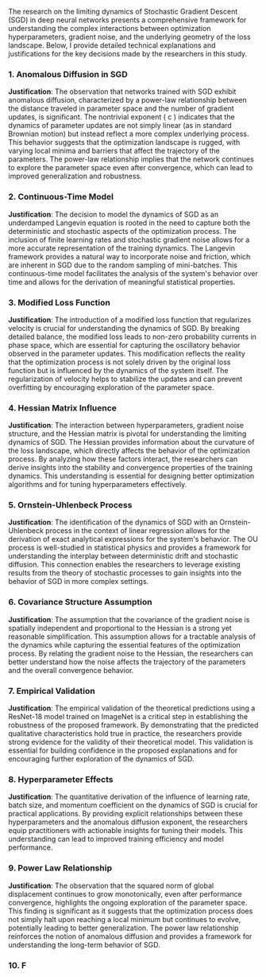 The research on the limiting dynamics of Stochastic Gradient Descent (SGD) in deep neural networks presents a comprehensive framework for understanding the complex interactions between optimization hyperparameters, gradient noise, and the underlying geometry of the loss landscape. Below, I provide detailed technical explanations and justifications for the key decisions made by the researchers in this study.

### 1. Anomalous Diffusion in SGD

**Justification**: The observation that networks trained with SGD exhibit anomalous diffusion, characterized by a power-law relationship between the distance traveled in parameter space and the number of gradient updates, is significant. The nontrivial exponent \( c \) indicates that the dynamics of parameter updates are not simply linear (as in standard Brownian motion) but instead reflect a more complex underlying process. This behavior suggests that the optimization landscape is rugged, with varying local minima and barriers that affect the trajectory of the parameters. The power-law relationship implies that the network continues to explore the parameter space even after convergence, which can lead to improved generalization and robustness.

### 2. Continuous-Time Model

**Justification**: The decision to model the dynamics of SGD as an underdamped Langevin equation is rooted in the need to capture both the deterministic and stochastic aspects of the optimization process. The inclusion of finite learning rates and stochastic gradient noise allows for a more accurate representation of the training dynamics. The Langevin framework provides a natural way to incorporate noise and friction, which are inherent in SGD due to the random sampling of mini-batches. This continuous-time model facilitates the analysis of the system's behavior over time and allows for the derivation of meaningful statistical properties.

### 3. Modified Loss Function

**Justification**: The introduction of a modified loss function that regularizes velocity is crucial for understanding the dynamics of SGD. By breaking detailed balance, the modified loss leads to non-zero probability currents in phase space, which are essential for capturing the oscillatory behavior observed in the parameter updates. This modification reflects the reality that the optimization process is not solely driven by the original loss function but is influenced by the dynamics of the system itself. The regularization of velocity helps to stabilize the updates and can prevent overfitting by encouraging exploration of the parameter space.

### 4. Hessian Matrix Influence

**Justification**: The interaction between hyperparameters, gradient noise structure, and the Hessian matrix is pivotal for understanding the limiting dynamics of SGD. The Hessian provides information about the curvature of the loss landscape, which directly affects the behavior of the optimization process. By analyzing how these factors interact, the researchers can derive insights into the stability and convergence properties of the training dynamics. This understanding is essential for designing better optimization algorithms and for tuning hyperparameters effectively.

### 5. Ornstein-Uhlenbeck Process

**Justification**: The identification of the dynamics of SGD with an Ornstein-Uhlenbeck process in the context of linear regression allows for the derivation of exact analytical expressions for the system's behavior. The OU process is well-studied in statistical physics and provides a framework for understanding the interplay between deterministic drift and stochastic diffusion. This connection enables the researchers to leverage existing results from the theory of stochastic processes to gain insights into the behavior of SGD in more complex settings.

### 6. Covariance Structure Assumption

**Justification**: The assumption that the covariance of the gradient noise is spatially independent and proportional to the Hessian is a strong yet reasonable simplification. This assumption allows for a tractable analysis of the dynamics while capturing the essential features of the optimization process. By relating the gradient noise to the Hessian, the researchers can better understand how the noise affects the trajectory of the parameters and the overall convergence behavior.

### 7. Empirical Validation

**Justification**: The empirical validation of the theoretical predictions using a ResNet-18 model trained on ImageNet is a critical step in establishing the robustness of the proposed framework. By demonstrating that the predicted qualitative characteristics hold true in practice, the researchers provide strong evidence for the validity of their theoretical model. This validation is essential for building confidence in the proposed explanations and for encouraging further exploration of the dynamics of SGD.

### 8. Hyperparameter Effects

**Justification**: The quantitative derivation of the influence of learning rate, batch size, and momentum coefficient on the dynamics of SGD is crucial for practical applications. By providing explicit relationships between these hyperparameters and the anomalous diffusion exponent, the researchers equip practitioners with actionable insights for tuning their models. This understanding can lead to improved training efficiency and model performance.

### 9. Power Law Relationship

**Justification**: The observation that the squared norm of global displacement continues to grow monotonically, even after performance convergence, highlights the ongoing exploration of the parameter space. This finding is significant as it suggests that the optimization process does not simply halt upon reaching a local minimum but continues to evolve, potentially leading to better generalization. The power law relationship reinforces the notion of anomalous diffusion and provides a framework for understanding the long-term behavior of SGD.

### 10. F